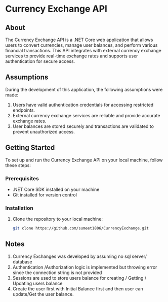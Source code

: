 # Currency Exchange API

## About
The Currency Exchange API is a .NET Core web application that allows users to convert currencies, manage user balances, and perform various financial transactions. This API integrates with external currency exchange services to provide real-time exchange rates and supports user authentication for secure access.

## Assumptions
During the development of this application, the following assumptions were made:
1. Users have valid authentication credentials for accessing restricted endpoints.
2. External currency exchange services are reliable and provide accurate exchange rates.
3. User balances are stored securely and transactions are validated to prevent unauthorized access.

## Getting Started
To set up and run the Currency Exchange API on your local machine, follow these steps:

### Prerequisites
- .NET Core SDK installed on your machine
- Git installed for version control

### Installation
1. Clone the repository to your local machine:
   ```bash
   git clone https://github.com/sumeet1806/CurrencyExchange.git

## Notes
1. Currency Exchanges was developed by assuming no sql server/ database
2. Authentication /Authorization logic is implemented but throwing error since the connection string is not provided
3. Sessions are used to store users balance for creating / Getting / Updating users balance
4. Create the user first with Initial Balance first and then user can update/Get the user balance.
